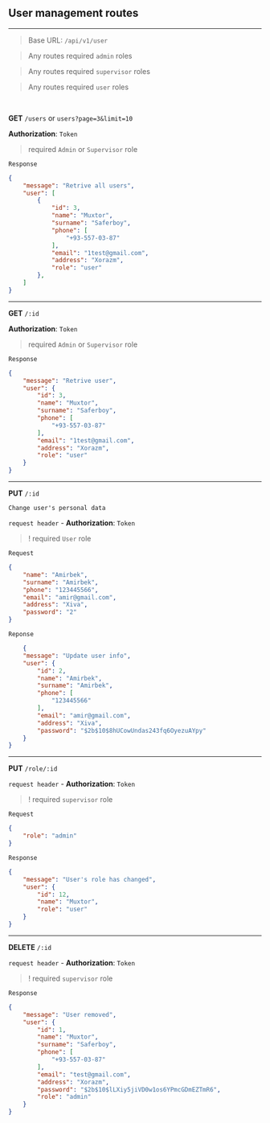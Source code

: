 


## User management routes

---

> Base URL: `/api/v1/user`

> Any routes required `admin` roles
 
> Any  routes required `supervisor` roles

> Any  routes required `user` roles


<br>


**GET** `/users` or `users?page=3&limit=10`

**Authorization**: `Token` 

> required ```Admin``` or `Supervisor` role 

`Response`

```json
{
    "message": "Retrive all users",
    "user": [
        {
            "id": 3,
            "name": "Muxtor",
            "surname": "Saferboy",
            "phone": [
                "+93-557-03-87"
            ],
            "email": "1test@gmail.com",
            "address": "Xorazm",
            "role": "user"
        },
    ]
}
```

---

**GET** `/:id` 

**Authorization**: `Token` 

> required ```Admin``` or `Supervisor` role 

`Response`

```json
{
    "message": "Retrive user",
    "user": {
        "id": 3,
        "name": "Muxtor",
        "surname": "Saferboy",
        "phone": [
            "+93-557-03-87"
        ],
        "email": "1test@gmail.com",
        "address": "Xorazm",
        "role": "user"
    }
}
```

---

**PUT** `/:id`

`Change user's personal data`

`request header` - **Authorization**: `Token` 

> ! required `User` role

`Request`

```json
{
    "name": "Amirbek",
    "surname": "Amirbek",
    "phone": "123445566",
    "email": "amir@gmail.com",
    "address": "Xiva",
    "password": "2"
}
```

`Reponse`

```json
    {
    "message": "Update user info",
    "user": {
        "id": 2,
        "name": "Amirbek",
        "surname": "Amirbek",
        "phone": [
            "123445566"
        ],
        "email": "amir@gmail.com",
        "address": "Xiva",
        "password": "$2b$10$8hUCowUndas243fq6OyezuAYpy"
    }
}
```
---

**PUT** `/role/:id` 

`request header` - **Authorization**: `Token` 

> ! required `supervisor` role

`Request`

```json
{
    "role": "admin"
}
```

`Response`

```json
{
    "message": "User's role has changed",
    "user": {
        "id": 12,
        "name": "Muxtor",
        "role": "user"
    }
}
```

---

**DELETE** `/:id`

`request header` - **Authorization**: `Token` 

> ! required `supervisor` role

`Response`

```json
{
    "message": "User removed",
    "user": {
        "id": 1,
        "name": "Muxtor",
        "surname": "Saferboy",
        "phone": [
            "+93-557-03-87"
        ],
        "email": "test@gmail.com",
        "address": "Xorazm",
        "password": "$2b$10$lLXiy5jiVD0w1os6YPmcGDmEZTmR6",
        "role": "admin"
    }
}
```